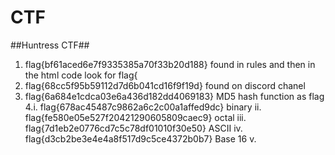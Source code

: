 # CTF

##Huntress CTF##

1. flag{bf61aced6e7f9335385a70f33b20d188}     found in rules and then in the html code look for flag{
2. flag{68cc5f95b59112d7d6b041cd16f9f19d}  found on discord chanel
3. flag{6a684e1cdca03e6a436d182dd4069183}  MD5 hash function as flag
4.i. flag{678ac45487c9862a6c2c00a1affed9dc}  binary
ii. flag{fe580e05e527f20421290605809caec9}  octal
iii. flag{7d1eb2e0776cd7c5c78df01010f30e50}  ASCII 
iv. flag{d3cb2be3e4e4a8f517d9c5ce4372b0b7}  Base 16
v. 

   

